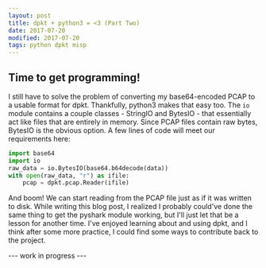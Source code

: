 ```yaml
---
layout: post
title: dpkt + python3 = <3 (Part Two)
date: 2017-07-20
modified: 2017-07-20
tags: python dpkt misp
---
```

## Time to get programming!
I still have to solve the problem of converting my base64-encoded PCAP to a usable format for dpkt. Thankfully, python3 makes that easy too.
The `io` module contains a couple classes - StringIO and BytesIO - that essentially act like files that are entirely in memory. Since PCAP files contain raw bytes, BytesIO is the obvious option.
A few lines of code will meet our requirements here:
```python
import base64
import io
raw_data = io.BytesIO(base64.b64decode(data))
with open(raw_data, "r") as ifile:
    pcap = dpkt.pcap.Reader(ifile)
```
And boom! We can start reading from the PCAP file just as if it was written to disk. While writing this blog post, I realized I probably could've done the same thing to get the pyshark module working, but I'll just let that be a lesson for another time.
I've enjoyed learning about and using dpkt, and I think after some more practice, I could find some ways to contribute back to the project.

--- work in progress ---